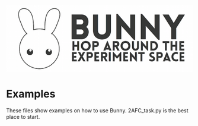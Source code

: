 ![Bunny](../../Logos/bunny_longform.png)

# Examples

These files show examples on how to use Bunny. 2AFC_task.py is the best place to start.